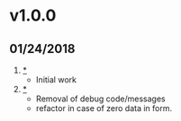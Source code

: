 # v1.0.0
##  01/24/2018

1. [*](#new)
    * Initial work
2. [*](#minor)
    * Removal of debug code/messages
    * refactor in case of zero data in form.
